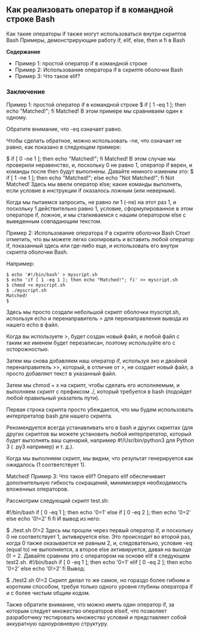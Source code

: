 ## Как реализовать оператор if в командной строке Bash
Как такие операторы if также могут использоваться внутри скриптов Bash
Примеры, демонстрирующие работу if, elif, else, then и fi в Bash

**Содержание**
* Пример 1: простой оператор if в командной строке
* Пример 2: Использование оператора if в скрипте оболочки Bash
* Пример 3: Что такое elif?

### Заключение
Пример 1: простой оператор if в командной строке
$ if [ 1 -eq 1 ]; then echo "Matched!"; fi
Matched!
В этом примере мы сравниваем один к одному.

Обратите внимание, что -eq означает равно.

Чтобы сделать обратное, можно использовать -ne, что означает не равно, как показано в следующем примере:

$ if [ 0 -ne 1 ]; then echo "Matched!"; fi
Matched!
В этом случае мы проверили неравенство, и, поскольку 0 не равно 1, оператор if верен, и команды после then будут выполнены.
Давайте немного изменим это:
$ if [ 1 -ne 1 ]; then echo "Matched!"; else echo "Not Matched!"; fi
Not Matched!
Здесь мы ввели оператор else; какие команды выполнять, если условие в инструкции if оказалось ложным (или неверным).

Когда мы пытаемся запросить, не равно ли 1 (-ne) на этот раз 1, и поскольку 1 действительно равно 1, условие, сформулированное в этом операторе if, ложное, и мы сталкиваемся с нашим оператором else с выведенным совпадающим текстом.

Пример 2: Использование оператора if в скрипте оболочки Bash
Стоит отметить, что вы можете легко скопировать и вставить любой оператор if, показанный здесь или где-либо еще, и использовать его внутри скрипта оболочки Bash.

Например:
```
$ echo '#!/bin/bash' > myscript.sh
$ echo 'if [ 1 -eq 1 ]; then echo "Matched!"; fi' >> myscript.sh 
$ chmod +x myscript.sh 
$ ./myscript.sh 
Matched!
$ 
```

Здесь мы просто создали небольшой скрипт оболочки myscript.sh, используя echo и перенаправитель > для перенаправления вывода из нашего echo в файл.

Когда вы используете >, будет создан новый файл, и любой файл с таким же именем будет перезаписан, поэтому используйте его с осторожностью.

Затем мы снова добавляем наш оператор if, используя эхо и двойной перенаправитель >>, который, в отличие от >, не создает новый файл, а просто добавляет текст в указанный файл.

Затем мы chmod + x на скрипт, чтобы сделать его исполняемым, и выполняем скрипт с префиксом ./, который требуется в bash (подойдет любой правильный указатель пути).

Первая строка скрипта просто убеждается, что мы будем использовать интерпретатор bash для нашего скрипта.

Рекомендуется всегда устанавливать его в bash и других скриптах (для других скриптов вы можете установить любой интерпретатор, который будет выполнять ваш сценарий, например #!/Usr/bin/python3 для Python 3 ( .py3 например) и т. д.).

Когда мы выполняем скрипт, мы видим, что результат генерируется как ожидалось (1 соответствует 1).

Matched!
Пример 3: Что такое elif?
Операто elif обеспечивает дополнительную гибкость сокращений, минимизируя необходимость вложенных операторов.

Рассмотрим следующий скрипт test.sh:

#!/bin/bash
if [ 0 -eq 1 ]; then 
  echo '0=1'
else
  if [ 0 -eq 2 ]; then
    echo '0=2'
  else
    echo '0!=2'
  fi
fi
И вывод из него:

$ ./test.sh
0!=2
Здесь мы прошли через первый оператор if, и поскольку 0 не соответствует 1, активируется else.
Это происходит во второй раз, когда 0 также оказывается не равным 2, и, следовательно, условие -eq (equal to) не выполняется, а второе else активируется, давая на выходе 0! = 2.
Давайте сравним это с оператором на основе elif в следующем test2.sh.
#!/bin/bash
if [ 0 -eq 1 ]; then
  echo '0=1'
elif [ 0 -eq 2 ]; then
  echo '0=2'
else
  echo '0!=2'
fi
Вывод:

$ ./test2.sh
0!=2
Скрипт делал то же самое, но гораздо более гибким и коротким способом, требуя только одного уровня глубины оператора if и с более чистым общим кодом.

Также обратите внимание, что можно иметь один оператор if, за которым следует множество операторов elseif, что позволяет разработчику тестировать множество условий и представляет собой аккуратную одноуровневую структуру.
